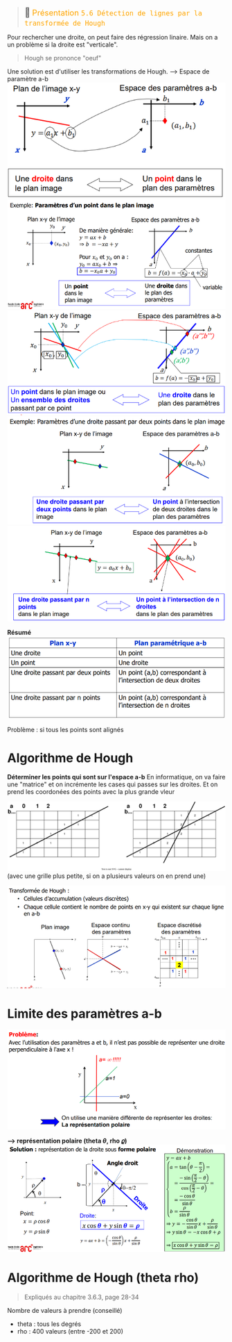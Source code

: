 > <span style="font-size: 1.5em">📖</span> <span style="color: orange; font-size: 1.3em;">Présentation `5.6 Détection de lignes par la transformée de Hough`</span>



Pour rechercher une droite, on peut faire des régression linaire.
Mais on a un problème si la droite est "verticale".

> Hough se prononce "oeuf"

Une solution est d'utiliser les transformations de Hough. 
--> Espace de paramètre a-b
![](Screen/2023-02-27-13-46-43.png)
![](Screen/2023-02-27-13-47-05.png)
![](Screen/2023-02-27-13-48-04.png)
![](Screen/2023-02-27-13-49-11.png)
![](Screen/2023-02-27-14-03-53.png)


**Résumé**
![](Screen/2023-02-27-13-48-37.png)

Problème : si tous les points sont alignés

# Algorithme de Hough
**Déterminer les points qui sont sur l'espace a-b**
En informatique, on va faire une "matrice" et on incrémente les cases qui passes sur les droites.
Et on prend les coordonées des points avec la plus grande vleur

![](../Export/5-6%20Schema%20matrice%20droite-5-6.drawio.svg)
(avec une grille plus petite, si on a plusieurs valeurs on en prend une)

![](Screen/2023-02-27-14-08-23.png)

# Limite des paramètres a-b
![](Screen/2023-02-27-14-09-08.png)

**--> représentation polaire (theta $\theta$, rho $\varrho$)**
![](Screen/2023-02-27-14-47-13.png)

# Algorithme de Hough (theta rho)
> Expliqués au chapitre 3.6.3, page 28-34

Nombre de valeurs à prendre (conseillé)
- theta : tous les degrés
- rho : 400 valeurs (entre -200 et 200)
